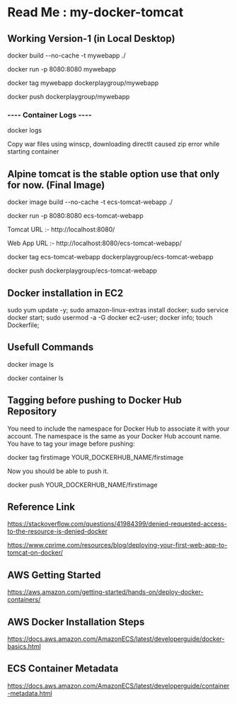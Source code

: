 # Read Me : my-docker-tomcat

## Working Version-1 (in Local Desktop)

docker build --no-cache -t mywebapp ./

docker run -p 8080:8080 mywebapp

docker tag mywebapp dockerplaygroup/mywebapp

docker push dockerplaygroup/mywebapp
### ---- Container Logs ----
docker logs <container-id>

Copy war files using winscp, downloading directlt caused zip error while starting container


## Alpine tomcat is the stable option use that only for now. (Final Image)

docker image build --no-cache -t ecs-tomcat-webapp ./

docker run -p 8080:8080 ecs-tomcat-webapp

Tomcat URL  :- http://localhost:8080/

Web App URL :- http://localhost:8080/ecs-tomcat-webapp/

docker tag ecs-tomcat-webapp dockerplaygroup/ecs-tomcat-webapp

docker push dockerplaygroup/ecs-tomcat-webapp

## Docker installation in EC2

sudo yum update -y;
sudo amazon-linux-extras install docker;
sudo service docker start;
sudo usermod -a -G docker ec2-user;
docker info;
touch Dockerfile;

## Usefull Commands

docker image ls

docker container ls

## Tagging before pushing to Docker Hub Repository

You need to include the namespace for Docker Hub to associate it with your account. The namespace is the same as your Docker Hub account name. You have to tag your image before pushing:

docker tag firstimage YOUR_DOCKERHUB_NAME/firstimage

Now you should be able to push it.

docker push YOUR_DOCKERHUB_NAME/firstimage

## Reference Link
https://stackoverflow.com/questions/41984399/denied-requested-access-to-the-resource-is-denied-docker

https://www.cprime.com/resources/blog/deploying-your-first-web-app-to-tomcat-on-docker/

## AWS Getting Started
https://aws.amazon.com/getting-started/hands-on/deploy-docker-containers/

## AWS Docker Installation Steps
https://docs.aws.amazon.com/AmazonECS/latest/developerguide/docker-basics.html

## ECS Container Metadata
https://docs.aws.amazon.com/AmazonECS/latest/developerguide/container-metadata.html